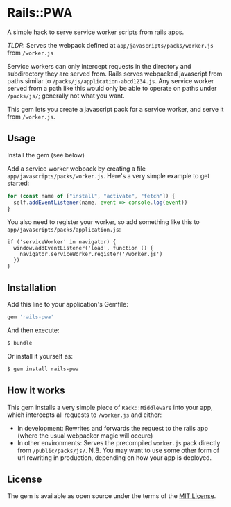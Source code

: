 # Rails::PWA
A simple hack to serve service worker scripts from rails apps.

*TLDR*: Serves the webpack defined at `app/javascripts/packs/worker.js` from `/worker.js`

Service workers can only intercept requests in the directory and subdirectory they are served from. Rails serves webpacked javascript from paths similar to `/packs/js/application-abcd1234.js`. Any service worker served from a path like this would only be able to operate on paths under `/packs/js/`; generally not what you want.

This gem lets you create a javascript pack for a service worker, and serve it from `/worker.js`.

## Usage
Install the gem (see below)

Add a service worker webpack by creating a file `app/javascripts/packs/worker.js`. Here's a very simple example to get started:

```js
for (const name of ["install", "activate", "fetch"]) {
  self.addEventListener(name, event => console.log(event))
}
```

You also need to register your worker, so add something like this to `app/javascripts/packs/application.js`:

```
if ('serviceWorker' in navigator) {
  window.addEventListener('load', function () {
    navigator.serviceWorker.register('/worker.js')
  })
}
```

## Installation
Add this line to your application's Gemfile:

```ruby
gem 'rails-pwa'
```

And then execute:
```bash
$ bundle
```

Or install it yourself as:
```bash
$ gem install rails-pwa
```

## How it works

This gem installs a very simple piece of `Rack::Middleware` into your app, which intercepts all requests to `/worker.js` and either:

* In development: Rewrites and forwards the request to the rails app (where the usual webpacker magic will occure)
* In other environments: Serves the precompiled `worker.js` pack directly from `/public/packs/js/`. N.B. You may want to use some other form of url rewriting in production, depending on how your app is deployed.

## License
The gem is available as open source under the terms of the [MIT License](https://opensource.org/licenses/MIT).
